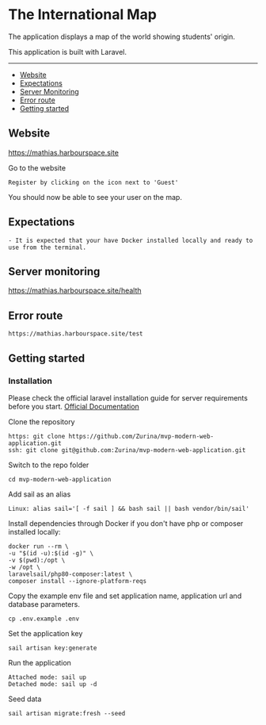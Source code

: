 # The International Map

The application displays a map of the world showing students' origin.

This application is built with Laravel. 

----------

- [Website](#website)<br />
- [Expectations](#expectations)<br />
- [Server Monitoring](#server-monitoring)<br />
- [Error route](#error-route)<br />
- [Getting started](#getting-started)<br />

## Website

https://mathias.harbourspace.site
    
Go to the website

    Register by clicking on the icon next to 'Guest'
    
You should now be able to see your user on the map.


## Expectations 

    - It is expected that your have Docker installed locally and ready to use from the terminal. 

## Server monitoring

https://mathias.harbourspace.site/health

## Error route

    https://mathias.harbourspace.site/test

## Getting started

### Installation

Please check the official laravel installation guide for server requirements before you start. [Official Documentation](https://laravel.com/docs/5.4/installation#installation)

Clone the repository

    https: git clone https://github.com/Zurina/mvp-modern-web-application.git
    ssh: git clone git@github.com:Zurina/mvp-modern-web-application.git

Switch to the repo folder

    cd mvp-modern-web-application
    
Add sail as an alias

    Linux: alias sail='[ -f sail ] && bash sail || bash vendor/bin/sail'

Install dependencies through Docker if you don't have php or composer installed locally:

    docker run --rm \
    -u "$(id -u):$(id -g)" \
    -v $(pwd):/opt \
    -w /opt \
    laravelsail/php80-composer:latest \
    composer install --ignore-platform-reqs

Copy the example env file and set application name, application url and database parameters.

    cp .env.example .env

Set the application key

    sail artisan key:generate

Run the application
    
    Attached mode: sail up
    Detached mode: sail up -d
    
Seed data

    sail artisan migrate:fresh --seed
